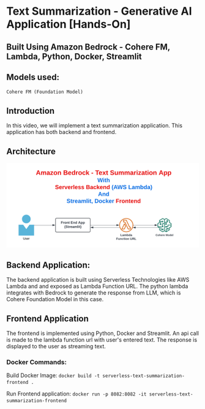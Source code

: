 # Text Summarization - Generative AI Application [Hands-On]
## Built Using Amazon Bedrock - Cohere FM, Lambda, Python, Docker, Streamlit
## Models used:
    Cohere FM (Foundation Model)

## Introduction
In this video, we will implement a text summarization application. This application has both backend and frontend.

## Architecture
![image info](./Bedrock-Text-Summarization-Serverless-App.png)

## Backend Application:
  The backend application is built using Serverless Technologies like AWS Lambda and and exposed as Lambda Function URL.
  The python lambda integrates with Bedrock to generate the response from LLM, which is Cohere Foundation Model in this case.

## Frontend Application
  The frontend is implemented using Python, Docker and Streamlit. An api call is made to the lambda function url with user's entered text.
  The response is displayed to the user as streaming text.

### Docker Commands:

  Build Docker Image:
  `docker build -t serverless-text-summarization-frontend .`

  Run Frontend application:
  `docker run -p 8082:8082 -it serverless-text-summarization-frontend`




